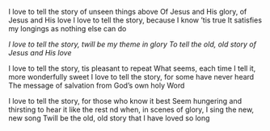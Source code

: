 I love to tell the story of unseen things above 
Of Jesus and His glory, of Jesus and His love 
I love to tell the story, because I know ’tis true 
It satisfies my longings as nothing else can do

*I love to tell the story, twill be my theme in glory* 
*To tell the old, old story of Jesus and His love*

I love to tell the story, tis pleasant to repeat
What seems, each time I tell it, more wonderfully sweet 
I love to tell the story, for some have never heard 
The message of salvation from God’s own holy Word

I love to tell the story, for those who know it best 
Seem hungering and thirsting to hear it like the rest 
nd when, in scenes of glory, I sing the new, new song 
Twill be the old, old story that I have loved so long
